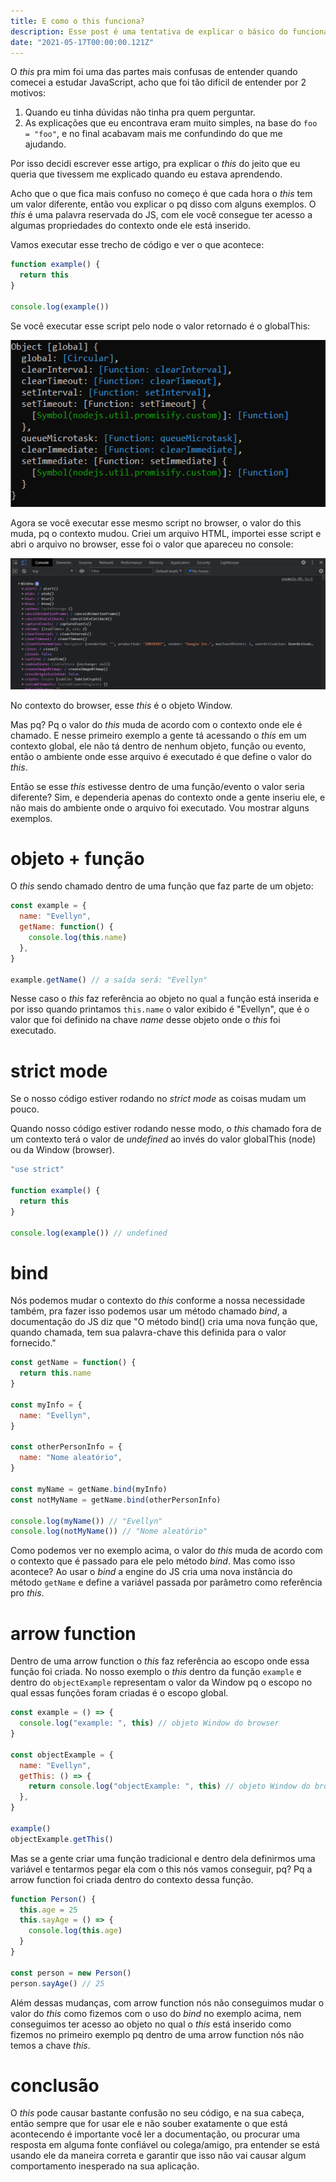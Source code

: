 ```yaml
---
title: E como o this funciona?
description: Esse post é uma tentativa de explicar o básico do funcionamento do this do js
date: "2021-05-17T00:00:00.121Z"
---
```


O _this_ pra mim foi uma das partes mais confusas de entender quando comecei a estudar JavaScript, acho que foi tão difícil de entender por 2 motivos:

1.  Quando eu tinha dúvidas não tinha pra quem perguntar.
2.  As explicações que eu encontrava eram muito simples, na base do `foo = "foo"`, e no final acabavam mais me confundindo do que me ajudando.

Por isso decidi escrever esse artigo, pra explicar o _this_ do jeito que eu queria que tivessem me explicado quando eu estava aprendendo.

Acho que o que fica mais confuso no começo é que cada hora o _this_ tem um valor diferente, então vou explicar o pq disso com alguns exemplos. O _this_ é uma palavra reservada do JS, com ele você consegue ter acesso a algumas propriedades do contexto onde ele está inserido.

Vamos executar esse trecho de código e ver o que acontece:

```js
function example() {
  return this
}

console.log(example())
```

Se você executar esse script pelo node o valor retornado é o globalThis:

![GIF 01](./images/node-global-this.png)

Agora se você executar esse mesmo script no browser, o valor do this muda, pq o contexto mudou. Criei um arquivo HTML, importei esse script e abri o arquivo no browser, esse foi o valor que apareceu no console:

![GIF 01](./images/window-object.png)

No contexto do browser, esse _this_ é o objeto Window.

Mas pq? Pq o valor do _this_ muda de acordo com o contexto onde ele é chamado. E nesse primeiro exemplo a gente tá acessando o _this_ em um contexto global, ele não tá dentro de nenhum objeto, função ou evento, então o ambiente onde esse arquivo é executado é que define o valor do _this_.

Então se esse _this_ estivesse dentro de uma função/evento o valor seria diferente? Sim, e dependeria apenas do contexto onde a gente inseriu ele, e não mais do ambiente onde o arquivo foi executado. Vou mostrar alguns exemplos.

# objeto + função

O _this_ sendo chamado dentro de uma função que faz parte de um objeto:

```js
const example = {
  name: "Evellyn",
  getName: function() {
    console.log(this.name)
  },
}

example.getName() // a saída será: "Evellyn"
```

Nesse caso o _this_ faz referência ao objeto no qual a função está inserida e por isso quando printamos `this.name` o valor exibido é "Evellyn", que é o valor que foi definido na chave _name_ desse objeto onde o _this_ foi executado.

# strict mode

Se o nosso código estiver rodando no _strict mode_ as coisas mudam um pouco.

Quando nosso código estiver rodando nesse modo, o _this_ chamado fora de um contexto terá o valor de _undefined_ ao invés do valor globalThis (node) ou da Window (browser).

```js
"use strict"

function example() {
  return this
}

console.log(example()) // undefined
```

# bind

Nós podemos mudar o contexto do _this_ conforme a nossa necessidade também, pra fazer isso podemos usar um método chamado _bind_, a documentação do JS diz que "O método bind() cria uma nova função que, quando chamada, tem sua palavra-chave this definida para o valor fornecido."

```js
const getName = function() {
  return this.name
}

const myInfo = {
  name: "Evellyn",
}

const otherPersonInfo = {
  name: "Nome aleatório",
}

const myName = getName.bind(myInfo)
const notMyName = getName.bind(otherPersonInfo)

console.log(myName()) // "Evellyn"
console.log(notMyName()) // "Nome aleatório"
```

Como podemos ver no exemplo acima, o valor do _this_ muda de acordo com o contexto que é passado para ele pelo método _bind_. Mas como isso acontece? Ao usar o _bind_ a engine do JS cria uma nova instância do método `getName` e define a variável passada por parâmetro como referência pro _this_.

# arrow function

Dentro de uma arrow function o _this_ faz referência ao escopo onde essa função foi criada. No nosso exemplo o _this_ dentro da função `example` e dentro do `objectExample` representam o valor da Window pq o escopo no qual essas funções foram criadas é o escopo global.

```js
const example = () => {
  console.log("example: ", this) // objeto Window do browser
}

const objectExample = {
  name: "Evellyn",
  getThis: () => {
    return console.log("objectExample: ", this) // objeto Window do browser
  },
}

example()
objectExample.getThis()
```

Mas se a gente criar uma função tradicional e dentro dela definirmos uma variável e tentarmos pegar ela com o this nós vamos conseguir, pq? Pq a arrow function foi criada dentro do contexto dessa função.

```js
function Person() {
  this.age = 25
  this.sayAge = () => {
    console.log(this.age)
  }
}

const person = new Person()
person.sayAge() // 25
```

Além dessas mudanças, com arrow function nós não conseguimos mudar o valor do _this_ como fizemos com o uso do _bind_ no exemplo acima, nem conseguimos ter acesso ao objeto no qual o _this_ está inserido como fizemos no primeiro exemplo pq dentro de uma arrow function nós não temos a chave _this_.

# conclusão

O _this_ pode causar bastante confusão no seu código, e na sua cabeça, então sempre que for usar ele e não souber exatamente o que está acontecendo é importante você ler a documentação, ou procurar uma resposta em alguma fonte confiável ou colega/amigo, pra entender se está usando ele da maneira correta e garantir que isso não vai causar algum comportamento inesperado na sua aplicação.

